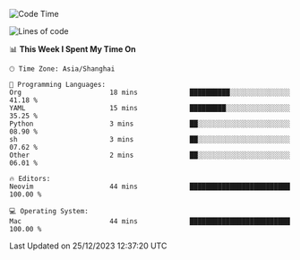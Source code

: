 <!--START_SECTION:waka-->
![Code Time](http://img.shields.io/badge/Code%20Time-1%2C767%20hrs%2051%20mins-blue)

![Lines of code](https://img.shields.io/badge/From%20Hello%20World%20I%27ve%20Written-286.0%20thousand%20lines%20of%20code-blue)

📊 **This Week I Spent My Time On** 

```text
🕑︎ Time Zone: Asia/Shanghai

💬 Programming Languages: 
Org                      18 mins             ██████████░░░░░░░░░░░░░░░   41.18 % 
YAML                     15 mins             █████████░░░░░░░░░░░░░░░░   35.25 % 
Python                   3 mins              ██░░░░░░░░░░░░░░░░░░░░░░░   08.90 % 
sh                       3 mins              ██░░░░░░░░░░░░░░░░░░░░░░░   07.62 % 
Other                    2 mins              ██░░░░░░░░░░░░░░░░░░░░░░░   06.01 % 

🔥 Editors: 
Neovim                   44 mins             █████████████████████████   100.00 % 

💻 Operating System: 
Mac                      44 mins             █████████████████████████   100.00 % 
```


 Last Updated on 25/12/2023 12:37:20 UTC
<!--END_SECTION:waka-->

